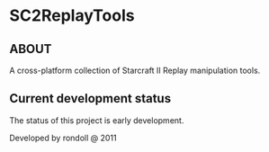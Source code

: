 SC2ReplayTools
===============

ABOUT
-----

A cross-platform collection of Starcraft II Replay manipulation tools.

Current development status
--------------------------

The status of this project is early development.

Developed by rondoll @ 2011



